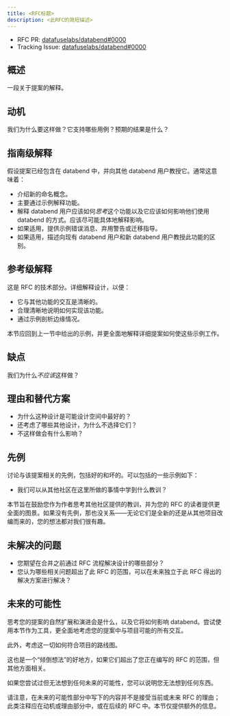 ```yaml
---
title: <RFC标题>
description: <此RFC的简短描述>
---
```


- RFC PR: [datafuselabs/databend#0000](https://github.com/databendlabs/databend/pull/0000)
- Tracking Issue: [datafuselabs/databend#0000](https://github.com/databendlabs/databend/issues/0000)

## 概述

一段关于提案的解释。

## 动机

我们为什么要这样做？它支持哪些用例？预期的结果是什么？

## 指南级解释

假设提案已经包含在 databend 中，并向其他 databend 用户教授它。通常这意味着：

- 介绍新的命名概念。
- 主要通过示例解释功能。
- 解释 databend 用户应该如何*思考*这个功能以及它应该如何影响他们使用 databend 的方式。应该尽可能具体地解释影响。
- 如果适用，提供示例错误消息、弃用警告或迁移指导。
- 如果适用，描述向现有 databend 用户和新 databend 用户教授此功能的区别。

## 参考级解释

这是 RFC 的技术部分。详细解释设计，以便：

- 它与其他功能的交互是清晰的。
- 合理清晰地说明如何实现该功能。
- 通过示例剖析边缘情况。

本节应回到上一节中给出的示例，并更全面地解释详细提案如何使这些示例工作。

## 缺点

我们为什么*不应该*这样做？

## 理由和替代方案

- 为什么这种设计是可能设计空间中最好的？
- 还考虑了哪些其他设计，为什么不选择它们？
- 不这样做会有什么影响？

## 先例

讨论与该提案相关的先例，包括好的和坏的。可以包括的一些示例如下：

- 我们可以从其他社区在这里所做的事情中学到什么教训？

本节旨在鼓励您作为作者思考其他社区提供的教训，并为您的 RFC 的读者提供更全面的图景。如果没有先例，那也没关系——无论它们是全新的还是从其他项目改编而来的，您的想法都对我们很有趣。

## 未解决的问题

- 您期望在合并之前通过 RFC 流程解决设计的哪些部分？
- 您认为哪些相关问题超出了此 RFC 的范围，可以在未来独立于此 RFC 得出的解决方案进行解决？

## 未来的可能性

思考您的提案的自然扩展和演进会是什么，以及它将如何影响 databend。尝试使用本节作为工具，更全面地考虑您的提案中与项目可能的所有交互。

此外，考虑这一切如何符合项目的路线图。

这也是一个“倾倒想法”的好地方，如果它们超出了您正在编写的 RFC 的范围，但其他方面相关。

如果您尝试过但无法想到任何未来的可能性，您可以说明您无法想到任何东西。

请注意，在未来的可能性部分中写下的内容并不是接受当前或未来 RFC 的理由；此类注释应在动机或理由部分中，或在后续的 RFC 中。本节仅提供额外的信息。
